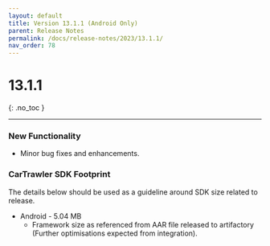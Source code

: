 ```yaml
---
layout: default
title: Version 13.1.1 (Android Only)
parent: Release Notes
permalink: /docs/release-notes/2023/13.1.1/
nav_order: 78
---
```


# 13.1.1

{: .no_toc }

---

### New Functionality

* Minor bug fixes and enhancements.

### CarTrawler SDK Footprint
The details below should be used as a guideline around SDK size related to release.
* Android - 5.04 MB
  * Framework size as referenced from AAR file released to artifactory (Further optimisations expected from integration).